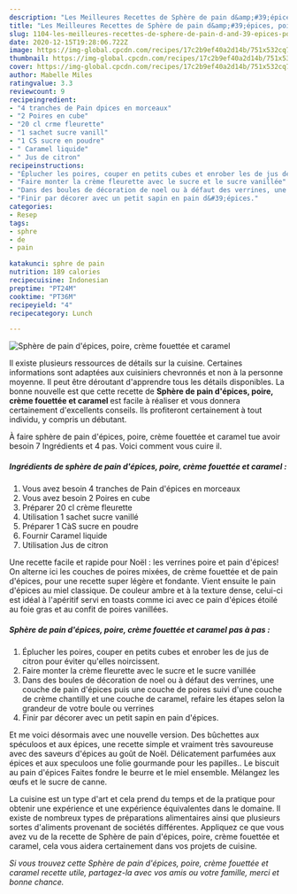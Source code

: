 ```yaml
---
description: "Les Meilleures Recettes de Sphère de pain d&amp;#39;épices, poire, crème fouettée et caramel"
title: "Les Meilleures Recettes de Sphère de pain d&amp;#39;épices, poire, crème fouettée et caramel"
slug: 1104-les-meilleures-recettes-de-sphere-de-pain-d-and-39-epices-poire-creme-fouettee-et-caramel
date: 2020-12-15T19:28:06.722Z
image: https://img-global.cpcdn.com/recipes/17c2b9ef40a2d14b/751x532cq70/sphere-de-pain-depices-poire-creme-fouettee-et-caramel-photo-principale-de-la-recette.jpg
thumbnail: https://img-global.cpcdn.com/recipes/17c2b9ef40a2d14b/751x532cq70/sphere-de-pain-depices-poire-creme-fouettee-et-caramel-photo-principale-de-la-recette.jpg
cover: https://img-global.cpcdn.com/recipes/17c2b9ef40a2d14b/751x532cq70/sphere-de-pain-depices-poire-creme-fouettee-et-caramel-photo-principale-de-la-recette.jpg
author: Mabelle Miles
ratingvalue: 3.3
reviewcount: 9
recipeingredient:
- "4 tranches de Pain dpices en morceaux"
- "2 Poires en cube"
- "20 cl crme fleurette"
- "1 sachet sucre vanill"
- "1 CS sucre en poudre"
- " Caramel liquide"
- " Jus de citron"
recipeinstructions:
- "Éplucher les poires, couper en petits cubes et enrober les de jus de citron pour éviter qu&#39;elles noircissent."
- "Faire monter la crème fleurette avec le sucre et le sucre vanillée"
- "Dans des boules de décoration de noel ou à défaut des verrines, une couche de pain d&#39;épices puis une couche de poires suivi d&#39;une couche de crème chantilly et une couche de caramel, refaire les étapes selon la grandeur de votre boule ou verrines"
- "Finir par décorer avec un petit sapin en pain d&#39;épices."
categories:
- Resep
tags:
- sphre
- de
- pain

katakunci: sphre de pain 
nutrition: 189 calories
recipecuisine: Indonesian
preptime: "PT24M"
cooktime: "PT36M"
recipeyield: "4"
recipecategory: Lunch

---
```



![Sphère de pain d&#39;épices, poire, crème fouettée et caramel](https://img-global.cpcdn.com/recipes/17c2b9ef40a2d14b/751x532cq70/sphere-de-pain-depices-poire-creme-fouettee-et-caramel-photo-principale-de-la-recette.jpg)

Il existe plusieurs ressources de détails sur la cuisine. Certaines informations sont adaptées aux cuisiniers chevronnés et non à la personne moyenne. Il peut être déroutant d'apprendre tous les détails disponibles. La bonne nouvelle est que cette recette de <strong> Sphère de pain d&#39;épices, poire, crème fouettée et caramel </strong> est facile à réaliser et vous donnera certainement d'excellents conseils. Ils profiteront certainement à tout individu, y compris un débutant.

<!--inarticleads1-->

À faire sphère de pain d&#39;épices, poire, crème fouettée et caramel tue avoir besoin 7 Ingrédients et 4 pas. Voici comment vous cuire il.

##### Ingrédients de sphère de pain d&#39;épices, poire, crème fouettée et caramel :

1. Vous avez besoin 4 tranches de Pain d&#39;épices en morceaux
1. Vous avez besoin 2 Poires en cube
1. Préparer 20 cl crème fleurette
1. Utilisation 1 sachet sucre vanillé
1. Préparer 1 CàS sucre en poudre
1. Fournir  Caramel liquide
1. Utilisation  Jus de citron


Une recette facile et rapide pour Noël : les verrines poire et pain d&#39;épices! On alterne ici les couches de poires mixées, de crème fouettée et de pain d&#39;épices, pour une recette super légère et fondante. Vient ensuite le pain d&#39;épices au miel classique. De couleur ambre et à la texture dense, celui-ci est idéal à l&#39;apéritif servi en toasts comme ici avec ce pain d&#39;épices étoilé au foie gras et au confit de poires vanillées. 

<!--inarticleads2-->

##### Sphère de pain d&#39;épices, poire, crème fouettée et caramel pas à pas :

1. Éplucher les poires, couper en petits cubes et enrober les de jus de citron pour éviter qu&#39;elles noircissent.
1. Faire monter la crème fleurette avec le sucre et le sucre vanillée
1. Dans des boules de décoration de noel ou à défaut des verrines, une couche de pain d&#39;épices puis une couche de poires suivi d&#39;une couche de crème chantilly et une couche de caramel, refaire les étapes selon la grandeur de votre boule ou verrines
1. Finir par décorer avec un petit sapin en pain d&#39;épices.


Et me voici désormais avec une nouvelle version. Des bûchettes aux spéculoos et aux épices, une recette simple et vraiment très savoureuse avec des saveurs d&#39;épices au goût de Noël. Délicatement parfumées aux épices et aux speculoos une folie gourmande pour les papilles.. Le biscuit au pain d&#39;épices Faites fondre le beurre et le miel ensemble. Mélangez les œufs et le sucre de canne. 

<!--inarticleads1-->

<p>
La cuisine est un type d'art et cela prend du temps et de la pratique pour obtenir une expérience et une expérience équivalentes dans le domaine. Il existe de nombreux types de préparations alimentaires ainsi que plusieurs sortes d'aliments provenant de sociétés différentes. Appliquez ce que vous avez vu de la recette de Sphère de pain d&#39;épices, poire, crème fouettée et caramel, cela vous aidera certainement dans vos projets de cuisine.
</p>

<p>
<i>Si vous trouvez cette Sphère de pain d&#39;épices, poire, crème fouettée et caramel recette utile, partagez-la avec vos amis ou votre famille, merci et bonne chance.</i>
</p>

